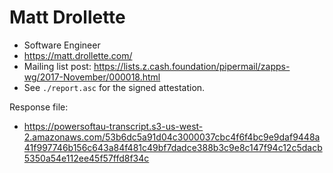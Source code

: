 # Matt Drollette

* Software Engineer
* https://matt.drollette.com/
* Mailing list post: <https://lists.z.cash.foundation/pipermail/zapps-wg/2017-November/000018.html>
* See `./report.asc` for the signed attestation.

Response file:

* https://powersoftau-transcript.s3-us-west-2.amazonaws.com/53b6dc5a91d04c3000037cbc4f6f4bc9e9daf9448a41f997746b156c643a84f481c49bf7dadce388b3c9e8c147f94c12c5dacb5350a54e112ee45f57ffd8f34c
